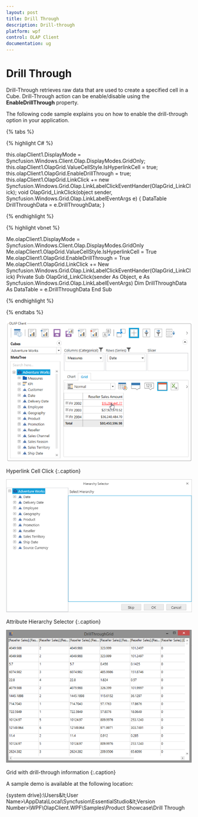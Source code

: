 ```yaml
---
layout: post
title: Drill Through
description: Drill-through
platform: wpf
control: OLAP Client
documentation: ug
---
```


# Drill Through

Drill-Through retrieves raw data that are used to create a specified cell in a Cube. Drill-Through action can be enable/disable using the **EnableDrillThrough** property.

The following code sample explains you on how to enable the drill-through option in your application.

{% tabs %}

{% highlight C# %} 

this.olapClient1.DisplayMode = Syncfusion.Windows.Client.Olap.DisplayModes.GridOnly;
this.olapClient1.OlapGrid.ValueCellStyle.IsHyperlinkCell = true;
this.olapClient1.OlapGrid.EnableDrillThrough = true;
this.olapClient1.OlapGrid.LinkClick += new Syncfusion.Windows.Grid.Olap.LinkLabelClickEventHander(OlapGrid_LinkClick);
void OlapGrid_LinkClick(object sender, Syncfusion.Windows.Grid.Olap.LinkLabelEventArgs e)
{
    DataTable DrillThroughData = e.DrillThroughData;
}

{% endhighlight %}
 
{% highlight vbnet %} 

Me.olapClient1.DisplayMode = Syncfusion.Windows.Client.Olap.DisplayModes.GridOnly
Me.olapClient1.OlapGrid.ValueCellStyle.IsHyperlinkCell = True
Me.olapClient1.OlapGrid.EnableDrillThrough = True
Me.olapClient1.OlapGrid.LinkClick += New Syncfusion.Windows.Grid.Olap.LinkLabelClickEventHander(OlapGrid_LinkClick)
Private Sub OlapGrid_LinkClick(sender As Object, e As Syncfusion.Windows.Grid.Olap.LinkLabelEventArgs)
    Dim DrillThroughData As DataTable = e.DrillThroughData
End Sub

{% endhighlight %}

{% endtabs %}

![](Drill-Through_images/Drill-Through_img1.png)

Hyperlink Cell Click
{:.caption}

![](Drill-Through_images/Drill-Through_img2.png)

Attribute Hierarchy Selector
{:.caption}

![](Drill-Through_images/Drill-Through_img3.png)

Grid with drill-through information
{:.caption}

A sample demo is available at the following location:

{system drive}:\Users\&lt;User Name&gt;\AppData\Local\Syncfusion\EssentialStudio\&lt;Version Number&gt;\WPF\OlapClient.WPF\Samples\Product Showcase\Drill Through

